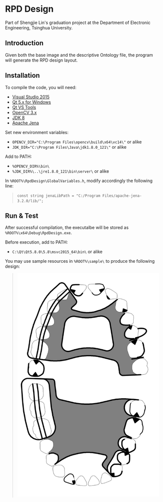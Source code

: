 # RPD Design
Part of Shengjie Lin's graduation project at the Department of Electronic Engineering, Tsinghua University.

## Introduction
Given both the base image and the descriptive Ontology file, the program will generate the RPD design layout.

## Installation
To compile the code, you will need:
* [Visual Studio 2015](https://www.visualstudio.com/)
* [Qt 5.x for Windows](https://www.qt.io/)
* [Qt VS Tools](http://doc.qt.io/qtvstools/index.html)
* [OpenCV 3.x](http://opencv.org/)
* [JDK 8](http://www.oracle.com/technetwork/java/javase/downloads/index.html)
* [Apache Jena](https://jena.apache.org/)

Set new environment variables:
* `OPENCV_DIR="C:\Program Files\opencv\build\x64\vc14\"` or alike
* `JDK_DIR="C:\Program Files\Java\jdk1.8.0_121\"` or alike

Add to PATH:
* `%OPENCV_DIR%\bin\`
* `%JDK_DIR%\..\jre1.8.0_121\bin\server\` or alike

In `%ROOT%\RpdDesign\GlobalVariables.h`, modify accordingly the following line:
> `const string jenaLibPath = "C:/Program Files/apache-jena-3.2.0/lib/";`

## Run & Test
After successful compilation, the executalbe will be stored as `%ROOT%\x64\Debug\RpdDesign.exe`.

Before execution, add to PATH:
* `C:\Qt\Qt5.8.0\5.8\msvc2015_64\bin\` or alike

You may use sample resources in `%ROOT%\sample\` to produce the following design:
> <img src="sample/sample.png" width="512">
